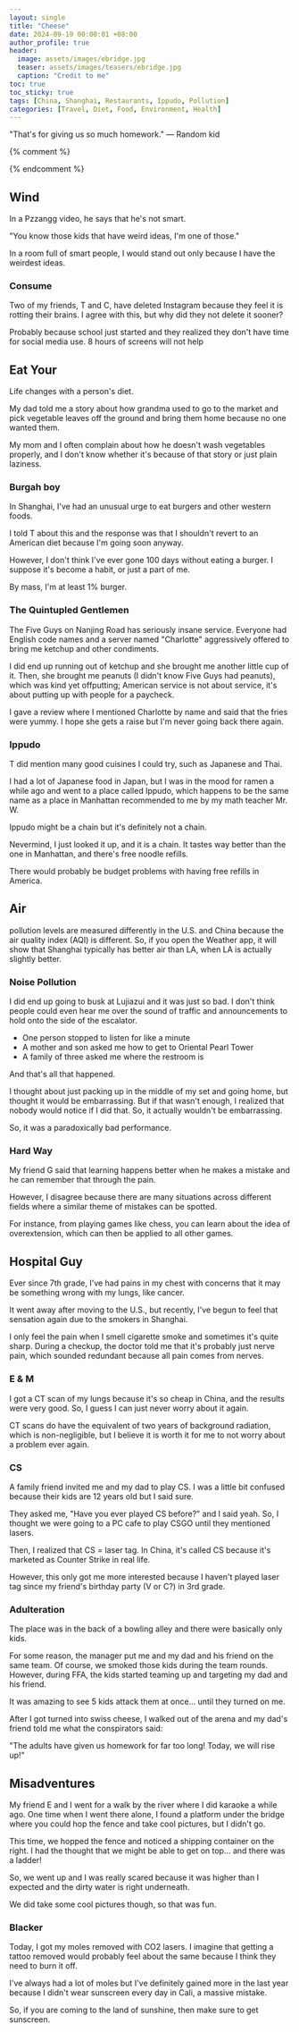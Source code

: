 ```yaml
---
layout: single
title: "Cheese"
date: 2024-09-19 00:00:01 +08:00
author_profile: true
header: 
  image: assets/images/ebridge.jpg
  teaser: assets/images/teasers/ebridge.jpg
  caption: "Credit to me" 
toc: true
toc_sticky: true
tags: [China, Shanghai, Restaurants, Ippudo, Pollution]
categories: [Travel, Diet, Food, Environment, Health]
---
```


"That's for giving us so much homework." — Random kid

{% comment %}
<!-- write emojis, use *i* and **b** 

{% include video id="X_OfuZa3xcE" provider="youtube" %}

{% include spotifySong.html id="3hlGuz3loYoLfI3bpwieWq" %}

{:refdef: style="text-align: center;"}
![alttext](/assets/images/link)
Caption
{:refdef} 
-->
{% endcomment %}

## Wind
In a Pzzangg video, he says that he's not smart.

"You know those kids that have weird ideas, I'm one of those."

In a room full of smart people, I would stand out only because I have the weirdest ideas. 

### Consume
Two of my friends, T and C, have deleted Instagram because they feel it is rotting their brains. I agree with this, but why did they not delete it sooner?

Probably because school just started and they realized they don't have time for social media use. 8 hours of screens will not help 

## Eat Your
Life changes with a person's diet. 

My dad told me a story about how grandma used to go to the market and pick vegetable leaves off the ground and bring them home because no one wanted them. 

My mom and I often complain about how he doesn't wash vegetables properly, and I don't know whether it's because of that story or just plain laziness.

### Burgah boy
In Shanghai, I've had an unusual urge to eat burgers and other western foods. 

I told T about this and the response was that I shouldn't revert to an American diet because I'm going soon anyway. 

However, I don't think I've ever gone 100 days without eating a burger. I suppose it's become a habit, or just a part of me. 

By mass, I'm at least 1% burger.

### The Quintupled Gentlemen
The Five Guys on Nanjing Road has seriously insane service. Everyone had English code names and a server named "Charlotte" aggressively offered to bring me ketchup and other condiments. 

I did end up running out of ketchup and she brought me another little cup of it. Then, she brought me peanuts (I didn't know Five Guys had peanuts), which was kind yet offputting; American service is not about service, it's about putting up with people for a paycheck.

I gave a review where I mentioned Charlotte by name and said that the fries were yummy. I hope she gets a raise but I'm never going back there again. 

### Ippudo
T did mention many good cuisines I could try, such as Japanese and Thai. 

I had a lot of Japanese food in Japan, but I was in the mood for ramen a while ago and went to a place called Ippudo, which happens to be the same name as a place in Manhattan recommended to me by my math teacher Mr. W. 

Ippudo might be a chain but it's definitely not a chain. 

Nevermind, I just looked it up, and it is a chain. It tastes way better than the one in Manhattan, and there's free noodle refills. 

There would probably be budget problems with having free refills in America. 

## Air
pollution levels are measured differently in the U.S. and China because the air quality index (AQI) is different. So, if you open the Weather app, it will show that Shanghai typically has better air than LA, when LA is actually slightly better. 

### Noise Pollution
I did end up going to busk at Lujiazui and it was just so bad. I don't think people could even hear me over the sound of traffic and announcements to hold onto the side of the escalator. 

- One person stopped to listen for like a minute
- A mother and son asked me how to get to Oriental Pearl Tower
- A family of three asked me where the restroom is

And that's all that happened. 

I thought about just packing up in the middle of my set and going home, but thought it would be embarrassing. But if that wasn't enough, I realized that nobody would notice if I did that. So, it actually wouldn't be embarrassing. 

So, it was a paradoxically bad performance.

### Hard Way
My friend G said that learning happens better when he makes a mistake and he can remember that through the pain. 

However, I disagree because there are many situations across different fields where a similar theme of mistakes can be spotted. 

For instance, from playing games like chess, you can learn about the idea of overextension, which can then be applied to all other games. 

## Hospital Guy
Ever since 7th grade, I've had pains in my chest with concerns that it may be something wrong with my lungs, like cancer. 

It went away after moving to the U.S., but recently, I've begun to feel that sensation again due to the smokers in Shanghai. 

I only feel the pain when I smell cigarette smoke and sometimes it's quite sharp. During a checkup, the doctor told me that it's probably just nerve pain, which sounded redundant because all pain comes from nerves. 

### E & M
I got a CT scan of my lungs because it's so cheap in China, and the results were very good. So, I guess I can just never worry about it again. 

CT scans do have the equivalent of two years of background radiation, which is non-negligible, but I believe it is worth it for me to not worry about a problem ever again.

### CS
A family friend invited me and my dad to play CS. I was a little bit confused because their kids are 12 years old but I said sure. 

They asked me, "Have you ever played CS before?" and I said yeah. So, I thought we were going to a PC cafe to play CSGO until they mentioned lasers. 

Then, I realized that CS = laser tag. In China, it's called CS because it's marketed as Counter Strike in real life. 

However, this only got me more interested because I haven't played laser tag since my friend's birthday party (V or C?) in 3rd grade. 

### Adulteration
The place was in the back of a bowling alley and there were basically only kids. 

For some reason, the manager put me and my dad and his friend on the same team. Of course, we smoked those kids during the team rounds. However, during FFA, the kids started teaming up and targeting my dad and his friend. 

It was amazing to see 5 kids attack them at once... until they turned on me.

After I got turned into swiss cheese, I walked out of the arena and my dad's friend told me what the conspirators said:

"The adults have given us homework for far too long! Today, we will rise up!"

## Misadventures
My friend E and I went for a walk by the river where I did karaoke a while ago. One time when I went there alone, I found a platform under the bridge where you could hop the fence and take cool pictures, but I didn't go.

This time, we hopped the fence and noticed a shipping container on the right. I had the thought that we might be able to get on top... and there was a ladder!

So, we went up and I was really scared because it was higher than I expected and the dirty water is right underneath.

We did take some cool pictures though, so that was fun.

### Blacker
Today, I got my moles removed with CO2 lasers. I imagine that getting a tattoo removed would probably feel about the same because I think they need to burn it off.

I've always had a lot of moles but I've definitely gained more in the last year because I didn't wear sunscreen every day in Cali, a massive mistake. 

So, if you are coming to the land of sunshine, then make sure to get sunscreen. 
